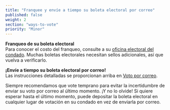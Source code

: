 ```yaml
---
title: "Franquee y envíe a tiempo su boleta electoral por correo"
published: false
weight: 2
section: "ways-to-vote"
priority: "Minor"
---
```


**Franqueo de su boleta electoral**  
Para conocer el costo del franqueo, consulte a su [oficina electoral del condado](#section-election-office-contact).  Muchas boletas electorales necesitan sellos adicionales, así que vuelva a verificarlo.  

**¡Envíe a tiempo su boleta electoral por correo!**  
Las instrucciones detalladas se proporcionan arriba en [Voto por correo](#menu-item-¿cómo-voto-por-correo).  

Siempre recomendamos que vote temprano para evitar la incertidumbre de enviar su voto por correo al último momento.  ¡Y no lo olvide! Si quiere esperar hasta el último momento, puede depositar la boleta electoral en cualquier lugar de votación en su condado en vez de enviarla por correo.  
